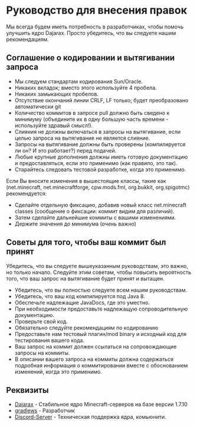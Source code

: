 # Руководство для внесения правок

Мы всегда будем иметь потребность в разработчиках, чтобы помочь улучшить ядро Dajarax. Просто убедитесь, что вы следуете нашим рекомендациям.

Соглашение о кодировании и вытягивании запроса
-----------

* Мы следуем стандартам кодирования Sun/Oracle.
* Никаких вкладок; вместо этого используйте 4 пробела.
* Никаких замыкающих пробелов.
* Отсутствие окончаний линии CRLF, LF только; будет преобразовано автоматически git
* Количество коммитов в запросе pull должно быть сведено к минимуму (объедините их в одну большую часть времени - используйте здравый смысл!).
* Слияния не должны включаться в запросы на вытягивание, если целью запроса на вытягивание не является слияние.
* Запросы на вытягивание должны быть проверены (компилируется ли он? И это работает?) перед подачей.
* Любые крупные дополнения должны иметь готовую документацию и предоставляться, если это применимо (как правило, это так).
* Старайтесь следовать тестовой разработке, когда это применимо.

Если Вы вносите изменения в вышестоящие классы, такие как (net.minecraft, net.minecraftforge, cpw.mods.fml, org.bukkit, org.spigotmc) рекомендуется:

* Сделайте отдельную фиксацию, добавив новый класс net.minecraft classes (сообщение о фиксации: коммит видим для различий).
* Затем сделайте дальнейшие коммиты с вашими изменениями.
* Держите значения до минимума (*очень* важно)

Советы для того, чтобы ваш коммит был принят
-----------
Убедитесь, что вы следуете вышеуказанным руководствам, это важно, но только начало. Следуйте этим советам, чтобы повысить вероятность того, что ваш запрос на вытягивание будет принят и вытащен.

* Убедитесь, что вы полностью следуете всем нашим руководствам.
* Убедитесь, что ваш код компилируется под Java 8.
* Обеспечьте надлежащие JavaDocs, где это уместно.
* При необходимости предоставьте надлежащую сопроводительную документацию.
* Проверьте свой код.
* Обязательно следуйте рекомендациям по кодированию
* Предоставьте нам тестовый плагин/mod binary и исходный код для тестирования вашего кода.
* Ваш запрос на коммит должен ссылаться на сопровождающие запросы на коммиты.
* В описании вашего запроса на коммиты должна содержаться подробная информация о коммитировании вместе с обоснованием изменений, когда это применимо.

Реквизиты
-------

* [Dajarax](https://github.com/gradlews/Dajarax) - Стабильное ядро Minecraft-серверов на базе версии 1.7.10
* [gradlews](https://github.com/gradlews) - Разработчик
* [Discord-Server](https://discord.gg/ttK2CCx) - Техническая поддержка ядра, комьюнити.
